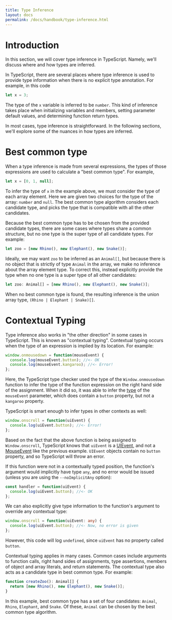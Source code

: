 ```yaml
---
title: Type Inference
layout: docs
permalink: /docs/handbook/type-inference.html
---
```


# Introduction

In this section, we will cover type inference in TypeScript. Namely, we'll discuss where and how types are inferred.

In TypeScript, there are several places where type inference is used to provide type information when there is no explicit type annotation. For example, in this code

```ts
let x = 3;
```

The type of the `x` variable is inferred to be `number`.
This kind of inference takes place when initializing variables and members, setting parameter default values, and determining function return types.

In most cases, type inference is straightforward.
In the following sections, we'll explore some of the nuances in how types are inferred.

# Best common type

When a type inference is made from several expressions, the types of those expressions are used to calculate a "best common type". For example,

```ts
let x = [0, 1, null];
```

To infer the type of `x` in the example above, we must consider the type of each array element.
Here we are given two choices for the type of the array: `number` and `null`.
The best common type algorithm considers each candidate type, and picks the type that is compatible with all the other candidates.

Because the best common type has to be chosen from the provided candidate types, there are some cases where types share a common structure, but no one type is the super type of all candidate types. For example:

```ts
let zoo = [new Rhino(), new Elephant(), new Snake()];
```

Ideally, we may want `zoo` to be inferred as an `Animal[]`, but because there is no object that is strictly of type `Animal` in the array, we make no inference about the array element type.
To correct this, instead explicitly provide the type when no one type is a super type of all other candidates:

```ts
let zoo: Animal[] = [new Rhino(), new Elephant(), new Snake()];
```

When no best common type is found, the resulting inference is the union array type, `(Rhino | Elephant | Snake)[]`.

# Contextual Typing

Type inference also works in "the other direction" in some cases in TypeScript.
This is known as "contextual typing". Contextual typing occurs when the type of an expression is implied by its location. For example:

```ts
window.onmousedown = function(mouseEvent) {
  console.log(mouseEvent.button); //<- OK
  console.log(mouseEvent.kangaroo); //<- Error!
};
```

Here, the TypeScript type checker used the type of the `Window.onmousedown` function to infer the type of the function expression on the right hand side of the assignment.
When it did so, it was able to infer the [type](https://developer.mozilla.org/en-US/docs/Web/API/MouseEvent) of the `mouseEvent` parameter, which does contain a `button` property, but not a `kangaroo` property.

TypeScript is smart enough to infer types in other contexts as well:

```ts
window.onscroll = function(uiEvent) {
  console.log(uiEvent.button); //<- Error!
};
```

Based on the fact that the above function is being assigned to `Window.onscroll`, TypeScript knows that `uiEvent` is a [UIEvent](https://developer.mozilla.org/en-US/docs/Web/API/UIEvent), and not a [MouseEvent](https://developer.mozilla.org/en-US/docs/Web/API/MouseEvent) like the previous example. `UIEvent` objects contain no `button` property, and so TypeScript will throw an error.

If this function were not in a contextually typed position, the function's argument would implicitly have type `any`, and no error would be issued (unless you are using the `--noImplicitAny` option):

```ts
const handler = function(uiEvent) {
  console.log(uiEvent.button); //<- OK
};
```

We can also explicitly give type information to the function's argument to override any contextual type:

```ts
window.onscroll = function(uiEvent: any) {
  console.log(uiEvent.button); //<- Now, no error is given
};
```

However, this code will log `undefined`, since `uiEvent` has no property called `button`.

Contextual typing applies in many cases.
Common cases include arguments to function calls, right hand sides of assignments, type assertions, members of object and array literals, and return statements.
The contextual type also acts as a candidate type in best common type. For example:

```ts
function createZoo(): Animal[] {
  return [new Rhino(), new Elephant(), new Snake()];
}
```

In this example, best common type has a set of four candidates: `Animal`, `Rhino`, `Elephant`, and `Snake`.
Of these, `Animal` can be chosen by the best common type algorithm.
